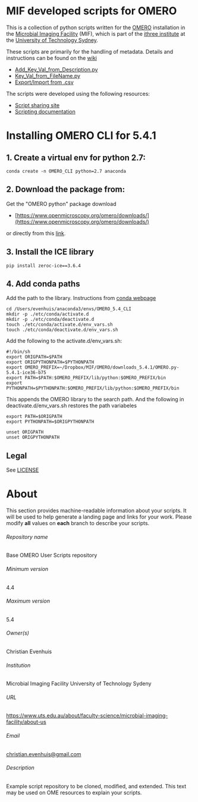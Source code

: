 MIF developed scripts for OMERO
===========================

This is a collection of python scripts written for 
the [OMERO](https://www.openmicroscopy.org/omero/) installation in the 
[Microbial Imaging Facility](https://www.uts.edu.au/about/faculty-science/microbial-imaging-facility/about-us) (MIF),
which is part of the [ithree institute](https://www.uts.edu.au/research-and-teaching/our-research/ithree-institute)
at the [University of Technology Sydney](ihttps://www.uts.edu.au).

These scripts are primarily for the handling of metadata.  Details and instructions can be found on the [wiki](https://github.com/evenhuis/omero-user-scripts/wiki)

* [Add_Key_Val_from_Description.py](https://code.research.uts.edu.au/MIF/OMERO-instructions/wikis/organising_data/Adding-Global-Key-Values)
* [Key_Val_from_FileName.py](https://code.research.uts.edu.au/MIF/OMERO-instructions/wikis/organising_data/filename/Extracting-Key-Values-from-filenames)
* [Export/Import from .csv](https://code.research.uts.edu.au/MIF/OMERO-instructions/wikis/organising_data/csv/Managing-Key-values-with-csv-files)

The scripts were developed using the following resources:

* [Script sharing site](https://www-legacy.openmicroscopy.org/site/community/scripts)
* [Scripting documentation](https://docs.openmicroscopy.org/omero/5.3.3/developers/scripts/style-guide.html)

# Installing OMERO CLI for 5.4.1

## 1. Create a virtual env for python 2.7:
	conda create -n OMERO_CLI python=2.7 anaconda
## 2. Download the package from: 
Get the "OMERO python" package download 

* [https://www.openmicroscopy.org/omero/downloads/](https://www.openmicroscopy.org/omero/downloads/)

or directly from this [link](http://downloads.openmicroscopy.org/omero/5.4.1/artifacts/OMERO.py-5.4.1-ice36-b75.zip).	
## 3. Install the ICE library
	pip install zeroc-ice==3.6.4

## 4. Add conda paths
Add the path to the library. Instructions from [conda webpage](https://conda.io/docs/user-guide/tasks/manage-environments.html#saving-environment-variables)

	cd /Users/evenhuis/anaconda3/envs/OMERO_5.4_CLI
	mkdir -p ./etc/conda/activate.d
	mkdir -p ./etc/conda/deactivate.d
	touch ./etc/conda/activate.d/env_vars.sh
	touch ./etc/conda/deactivate.d/env_vars.sh
	
Add the following to the activate.d/env_vars.sh:

```	
#!/bin/sh
export ORIGPATH=$PATH
export ORIGPYTHONPATH=$PYTHONPATH
export OMERO_PREFIX=~/Dropbox/MIF/OMERO/downloads_5.4.1/OMERO.py-5.4.1-ice36-b75
export PATH=$PATH:$OMERO_PREFIX/lib/python:$OMERO_PREFIX/bin
export PYTHONPATH=$PYTHONPATH:$OMERO_PREFIX/lib/python:$OMERO_PREFIX/bin
```
This appends the OMERO library to the search path.  And the following in deactivate.d/env_vars.sh restores the path variabeles

	export PATH=$ORIGPATH
	export PYTHONPATH=$ORIGPYTHONPATH

	unset ORIGPATH
	unset ORIGPYTHONPATH
	




Legal
-----

See [LICENSE](LICENSE)


# About #
This section provides machine-readable information about your scripts.
It will be used to help generate a landing page and links for your work.
Please modify **all** values on **each** branch to describe your scripts.

###### Repository name ######
Base OMERO User Scripts repository

###### Minimum version ######
4.4

###### Maximum version ######
5.4

###### Owner(s) ######
Christian Evenhuis

###### Institution ######
Microbial Imaging Facility
University of Technology Sydeny

###### URL ######
https://www.uts.edu.au/about/faculty-science/microbial-imaging-facility/about-us

###### Email ######
christian.evenhuis@gmail.com

###### Description ######
Example script repository to be cloned, modified, and extended.
This text may be used on OME resources to explain your scripts.

